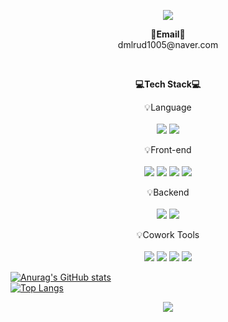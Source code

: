 <p align="center">
<img src="https://capsule-render.vercel.app/api?type=waving&fontColor=703ee5&text=Uk0ok's%20GitHub%20&height=250&fontSize=60&desc=Developer!&descAlignY=75&descAlign=60">
</p>

<p align="center">
  <Strong>📧Email📧</Strong><br>dmlrud1005@naver.com
</p>

<br>

<p align="center">
    <Strong>💻Tech Stack💻</Strong><br>
</p>

<p align="center" display="inline-block">
    💡Language <br><br>
    <img src="https://img.shields.io/badge/JavaScript-F7DF1E?style=for-the-badge&logo=JavaScript&logoColor=white">
    <img src="https://img.shields.io/badge/TypeScript-3178C6?style=for-the-badge&logo=TypeScript&logoColor=white">
</p>
<p align="center" display="inline-block">
    💡Front-end <br><br>
  <img src="https://img.shields.io/badge/React-61DAFB?style=for-the-badge&logo=React&logoColor=white">
  <img src="https://img.shields.io/badge/styled--components-DB7093?style=for-the-badge&logo=styled-components&logoColor=white">
    <img src="https://img.shields.io/badge/HTML5-E34F26?style=for-the-badge&logo=HTML5&logoColor=white">
    <img src="https://img.shields.io/badge/CSS3-1572B6?style=for-the-badge&logo=CSS3&logoColor=white">
</p>
<p align="center" display="inline-block">
    💡Backend <br><br>
    <img src="https://img.shields.io/badge/Node.js-339933?style=for-the-badge&logo=Node.js&logoColor=white">
    <img src="https://img.shields.io/badge/Firebase-FFCA28?style=for-the-badge&logo=Firebase&logoColor=white">
</p>
<p align="center" display="inline-block">
    💡Cowork Tools <br><br>
    <img src="https://img.shields.io/badge/Github-000000?style=for-the-badge&logo=github&logoColor=white">
    <img src="https://img.shields.io/badge/Jira-0052CC?style=for-the-badge&logo=Jira&logoColor=white">
    <img src="https://img.shields.io/badge/Confluence-172B4D?style=for-the-badge&logo=Confluence&logoColor=white">
    <img src="https://img.shields.io/badge/Figma-F24E1E?style=for-the-badge&logo=figma&logoColor=white">
</p>

[![Anurag's GitHub stats](https://github-readme-stats.vercel.app/api?username=whdwls248&show_icons=true&theme=radical)](https://github.com/anuraghazra/github-readme-stats)
<br>
[![Top Langs](https://github-readme-stats.vercel.app/api/top-langs/?username=whdwls248&theme=radical&layout=compact)](https://github.com/anuraghazra/github-readme-stats)
<br>

<p align="center">
    <a href="https://hits.seeyoufarm.com"><img src="https://hits.seeyoufarm.com/api/count/incr/badge.svg?url=https%3A%2F%2Fgithub.com%2Fwhdwls248%2Fhit-counter&count_bg=%2379C83D&title_bg=%23555555&icon=&icon_color=%23E7E7E7&title=hits&edge_flat=false"/></a>
</p>
